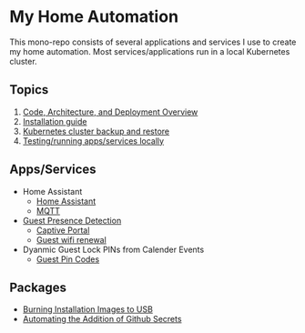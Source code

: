 # My Home Automation

This mono-repo consists of several applications and services I use to create my home automation. Most services/applications run in a local Kubernetes cluster.

## Topics

1. [Code, Architecture, and Deployment Overview](./docs/overview.md)
1. [Installation guide](./docs/installation-guide.md)
1. [Kubernetes cluster backup and restore](./docs/kubernetes-backup-and-restore.md)
1. [Testing/running apps/services locally](./docs/testing-apps-locally.md)

## Apps/Services

- Home Assistant
  - [Home Assistant](./docs/apps/home-assistant/index.md)
  - [MQTT](./docs/apps/mqtt/index.md)
- [Guest Presence Detection](https://andrew.codes/guest-presence-detection)
  - [Captive Portal](./docs/apps/captive-portal/index.md)
  - [Guest wifi renewal](./docs/apps/guest-wifi-rewewal/index.md)
- Dyanmic Guest Lock PINs from Calender Events
  - [Guest Pin Codes](./docs/apps/guest-pin-codes/index.md)

## Packages

- [Burning Installation Images to USB](./packages/image/README.md)
- [Automating the Addition of Github Secrets](./packages/github-secrets/README.md)
